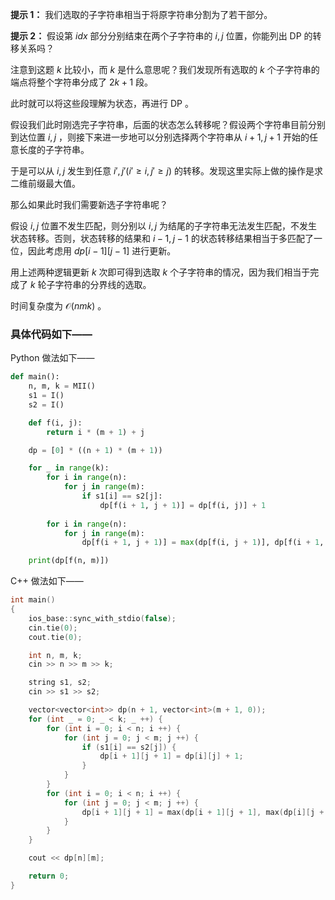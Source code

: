**提示 1：** 我们选取的子字符串相当于将原字符串分割为了若干部分。

**提示 2：** 假设第 $idx$ 部分分别结束在两个子字符串的 $i,j$ 位置，你能列出 DP 的转移关系吗？

注意到这题 $k$ 比较小，而 $k$ 是什么意思呢？我们发现所有选取的 $k$ 个子字符串的端点将整个字符串分成了 $2k+1$ 段。

此时就可以将这些段理解为状态，再进行 DP 。

假设我们此时刚选完子字符串，后面的状态怎么转移呢？假设两个字符串目前分别到达位置 $i,j$ ，则接下来进一步地可以分别选择两个字符串从 $i+1,j+1$ 开始的任意长度的子字符串。

于是可以从 $i,j$ 发生到任意 $i',j'(i'\geq i, j'\geq j)$ 的转移。发现这里实际上做的操作是求二维前缀最大值。

那么如果此时我们需要新选子字符串呢？

假设 $i,j$ 位置不发生匹配，则分别以 $i,j$ 为结尾的子字符串无法发生匹配，不发生状态转移。否则，状态转移的结果和 $i-1,j-1$ 的状态转移结果相当于多匹配了一位，因此考虑用 $dp[i-1][j-1]$ 进行更新。

用上述两种逻辑更新 $k$ 次即可得到选取 $k$ 个子字符串的情况，因为我们相当于完成了 $k$ 轮子字符串的分界线的选取。

时间复杂度为 $\mathcal{O}(nmk)$ 。

### 具体代码如下——

Python 做法如下——

```Python []
def main():
    n, m, k = MII()
    s1 = I()
    s2 = I()

    def f(i, j):
        return i * (m + 1) + j

    dp = [0] * ((n + 1) * (m + 1))

    for _ in range(k):
        for i in range(n):
            for j in range(m):
                if s1[i] == s2[j]:
                    dp[f(i + 1, j + 1)] = dp[f(i, j)] + 1
        
        for i in range(n):
            for j in range(m):
                dp[f(i + 1, j + 1)] = max(dp[f(i, j + 1)], dp[f(i + 1, j)], dp[f(i + 1, j + 1)])

    print(dp[f(n, m)])
```

C++ 做法如下——

```cpp []
int main()
{
    ios_base::sync_with_stdio(false);
    cin.tie(0);
    cout.tie(0);

    int n, m, k;
    cin >> n >> m >> k;

    string s1, s2;
    cin >> s1 >> s2;

    vector<vector<int>> dp(n + 1, vector<int>(m + 1, 0));
    for (int _ = 0; _ < k; _ ++) {
        for (int i = 0; i < n; i ++) {
            for (int j = 0; j < m; j ++) {
                if (s1[i] == s2[j]) {
                    dp[i + 1][j + 1] = dp[i][j] + 1;
                }
            }
        }
        for (int i = 0; i < n; i ++) {
            for (int j = 0; j < m; j ++) {
                dp[i + 1][j + 1] = max(dp[i + 1][j + 1], max(dp[i][j + 1], dp[i + 1][j]));
            }
        }
    }

    cout << dp[n][m];

    return 0;
}
```